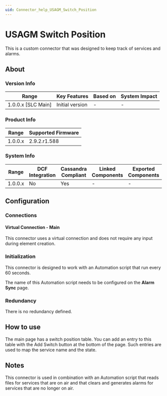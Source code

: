 ```yaml
---
uid: Connector_help_USAGM_Switch_Position
---
```


# USAGM Switch Position

This is a custom connector that was designed to keep track of services and alarms.

## About

### Version Info

| Range                | Key Features     | Based on     | System Impact     |
|----------------------|------------------|--------------|-------------------|
| 1.0.0.x [SLC Main]   | Initial version  | -            | -                 |

### Product Info

| Range     | Supported Firmware     |
|-----------|------------------------|
| 1.0.0.x   | 2.9.2.r1.588           |

### System Info

| Range     | DCF Integration     | Cassandra Compliant     | Linked Components     | Exported Components     |
|-----------|---------------------|-------------------------|-----------------------|-------------------------|
| 1.0.0.x   | No                  | Yes                     | -                     | -                       |

## Configuration

### Connections

#### Virtual Connection - Main

This connector uses a virtual connection and does not require any input during element creation.

### Initialization

This connector is designed to work with an Automation script that run every 60 seconds.

The name of this Automation script needs to be configured on the **Alarm Sync** page.

### Redundancy

There is no redundancy defined.

## How to use

The main page has a switch position table. You can add an entry to this table with the Add Switch button at the bottom of the page. Such entries are used to map the service name and the state.

## Notes

This connector is used in combination with an Automation script that reads files for services that are on air and that clears and generates alarms for services that are no longer on air.
